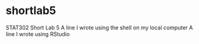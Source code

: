 # shortlab5
STAT302 Short Lab 5
A line I wrote using the shell on my local computer
A line I wrote using RStudio